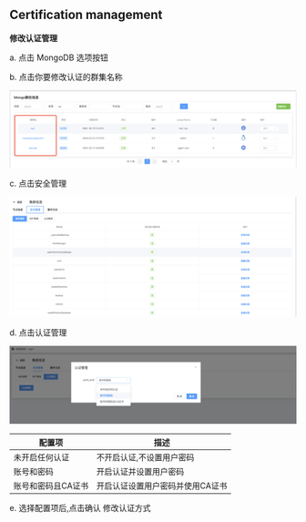 ## Certification management

**修改认证管理**

a. 点击 MongoDB 选项按钮

b. 点击你要修改认证的群集名称

![1](../../../../../images/whalealPlatformImages/user1.png)

c. 点击安全管理

![1](../../../../../images/whalealPlatformImages/user2.png)

d. 点击认证管理

![1](../../../../../images/whalealPlatformImages/Certification.png)

| 配置项             | 描述                             |
| ------------------ | -------------------------------- |
| 未开启任何认证     | 不开启认证,不设置用户密码        |
| 账号和密码         | 开启认证并设置用户密码           |
| 账号和密码且CA证书 | 开启认证设置用户密码并使用CA证书 |

e. 选择配置项后,点击确认 修改认证方式